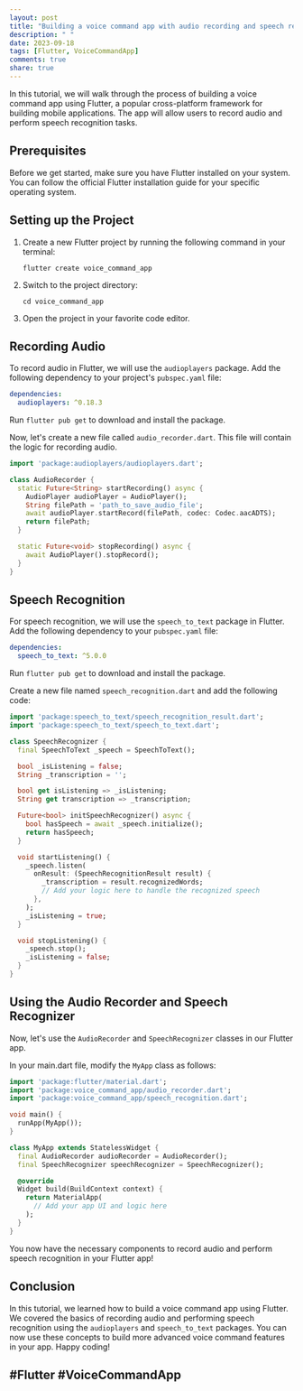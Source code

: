 ```yaml
---
layout: post
title: "Building a voice command app with audio recording and speech recognition in Flutter"
description: " "
date: 2023-09-18
tags: [Flutter, VoiceCommandApp]
comments: true
share: true
---
```


In this tutorial, we will walk through the process of building a voice command app using Flutter, a popular cross-platform framework for building mobile applications. The app will allow users to record audio and perform speech recognition tasks.

## Prerequisites

Before we get started, make sure you have Flutter installed on your system. You can follow the official Flutter installation guide for your specific operating system.

## Setting up the Project

1. Create a new Flutter project by running the following command in your terminal:
   ```
   flutter create voice_command_app
   ```

2. Switch to the project directory:
   ```
   cd voice_command_app
   ```

3. Open the project in your favorite code editor.

## Recording Audio

To record audio in Flutter, we will use the `audioplayers` package. Add the following dependency to your project's `pubspec.yaml` file:

```yaml
dependencies:
  audioplayers: ^0.18.3
```

Run `flutter pub get` to download and install the package.

Now, let's create a new file called `audio_recorder.dart`. This file will contain the logic for recording audio. 

```dart
import 'package:audioplayers/audioplayers.dart';

class AudioRecorder {
  static Future<String> startRecording() async {
    AudioPlayer audioPlayer = AudioPlayer();
    String filePath = 'path_to_save_audio_file';
    await audioPlayer.startRecord(filePath, codec: Codec.aacADTS);
    return filePath;
  }

  static Future<void> stopRecording() async {
    await AudioPlayer().stopRecord();
  }
}
```

## Speech Recognition

For speech recognition, we will use the `speech_to_text` package in Flutter. Add the following dependency to your `pubspec.yaml` file:

```yaml
dependencies:
  speech_to_text: ^5.0.0
```

Run `flutter pub get` to download and install the package.

Create a new file named `speech_recognition.dart` and add the following code:

```dart
import 'package:speech_to_text/speech_recognition_result.dart';
import 'package:speech_to_text/speech_to_text.dart';

class SpeechRecognizer {
  final SpeechToText _speech = SpeechToText();

  bool _isListening = false;
  String _transcription = '';

  bool get isListening => _isListening;
  String get transcription => _transcription;

  Future<bool> initSpeechRecognizer() async {
    bool hasSpeech = await _speech.initialize();
    return hasSpeech;
  }

  void startListening() {
    _speech.listen(
      onResult: (SpeechRecognitionResult result) {
        _transcription = result.recognizedWords;
        // Add your logic here to handle the recognized speech
      },
    );
    _isListening = true;
  }

  void stopListening() {
    _speech.stop();
    _isListening = false;
  }
}
```

## Using the Audio Recorder and Speech Recognizer

Now, let's use the `AudioRecorder` and `SpeechRecognizer` classes in our Flutter app. 

In your main.dart file, modify the `MyApp` class as follows:

```dart
import 'package:flutter/material.dart';
import 'package:voice_command_app/audio_recorder.dart';
import 'package:voice_command_app/speech_recognition.dart';

void main() {
  runApp(MyApp());
}

class MyApp extends StatelessWidget {
  final AudioRecorder audioRecorder = AudioRecorder();
  final SpeechRecognizer speechRecognizer = SpeechRecognizer();

  @override
  Widget build(BuildContext context) {
    return MaterialApp(
      // Add your app UI and logic here
    );
  }
}
```

You now have the necessary components to record audio and perform speech recognition in your Flutter app!

## Conclusion

In this tutorial, we learned how to build a voice command app using Flutter. We covered the basics of recording audio and performing speech recognition using the `audioplayers` and `speech_to_text` packages. You can now use these concepts to build more advanced voice command features in your app. Happy coding!

## #Flutter #VoiceCommandApp